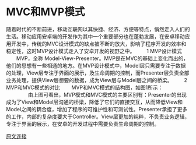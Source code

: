 # MVC和MVP模式

随着时代的不断前进，移动互联网以其快捷、经济、方便等特点，悄然走入人们的生活。移动应用安卓端的开发作为其中一个重要部分也在蓬勃发展，在安卓移动应用开发中，传统的MVC设计模式的缺点被不断的放大，影响了程序开发的效率和稳定性，这时MVP设计模式走入了安卓开发的视野之中。
　　1 MVP设计模式
　　MVP，全称 Model-View-Presenter。MVP是在MVC的基础上变化而出的，他们的思想有一些相通的地方。在MVP设计模式中，Model层只需要专注于数据的处理，View层专注于界面的展示，及生命周期的控制，而Presenter层负责全部业务处理，提供View层想要的数据，成为View层与Model层之间的桥梁。
　　2 MVP和MVC模式的对比
　　MVP和MVC模式的结构图，如图1所示：
　　
　　由上图可看出，MVP模式和MVC模式的主要区别有：Presenter的出现成为了View和Model层沟通的桥梁，降低了它们的直接交互，从而降低View和Model之间的耦合度，增加了程序的可维护性和可测试性。Presenter承担了更多的工作，内部的复杂度要大于Controller。View层更加的纯粹，不负责业务逻辑，专注于界面的展示，在安卓的开发过程中需要负责生命周期的控制。

[原文连接](https://www.xzbu.com/1/view-15266646.htm) 
